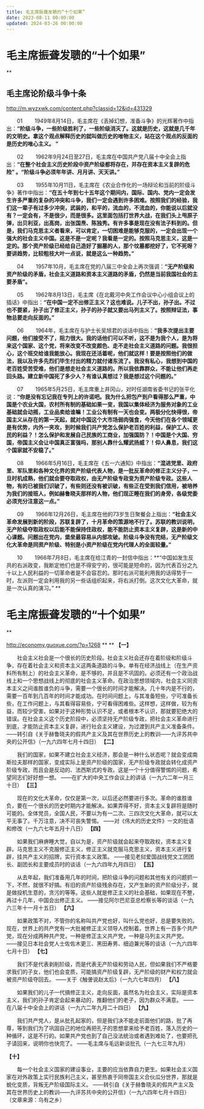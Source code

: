 ```yaml
---
title: 毛主席振聋发聩的“十个如果”
date: 2023-08-11 00:00:00
updated: 2024-03-26 00:00:00
---
```



# 毛主席振聋发聩的“十个如果”
**

## 毛主席论阶级斗争十条

http://m.wyzxwk.com/content.php?classid=12&id=431329

　　01
　　1949年8月14日，毛主席在《丢掉幻想，准备斗争》的光辉著作中指出：**“阶级斗争，一些阶级胜利了，一些阶级消灭了。这就是历史，这就是几千年的文明史。拿这个观点解释历史的就叫做历史的唯物主义，站在这个观点的反面的是历史的唯心主义。 ”**

　　02
　　1962年9月24日至27日，毛主席在中国共产党八届十中全会上指出：**“在整个社会主义历史阶段中资产阶级都将存在，并存在资本主义复辟的危险” 。“阶级斗争必须年年讲、月月讲、天天讲。”**

　　03
　　1955年10月11日，毛主席在《农业合作化的一场辩论和当前的阶级斗争》著作中指出：**“在五十年到七十五年这个期间内，国际、国内、党内一定会发生许多严重的复杂的冲突和斗争，我们一定会遇到许多困难。按照我们的经验，我们这一辈子有过多少冲突，武装的，和平的，流血的，不流血的，你能说以后就没有？一定会有，不是很少，而是很多。这里面包括打世界大战，在我们头上甩原子弹，出贝利亚，出高岗，出张国焘、陈独秀。有许多事是现在没有法子料到的。但是，我们马克思主义者看来，可以肯定，一切困难是能够克服的，一定会出现一个强大的社会主义中国。这是不是一定呢？我看是一定的。按照马克思主义，这是一定的。那个资产阶级已经给自己造好了掘墓的人，那个坟墓都挖好了，它不死呀？要讲趋势，比较粗枝大叶一点说，就是这么一种趋势。”**

　　04
　　1957年10月，毛主席在党的八届三中全会上再次强调：**“无产阶级和资产阶级的矛盾，社会主义道路和资本主义道路的矛盾，仍然是当前我国社会的主要矛盾”。**

　　05
　　1962年8月13日，毛主席《在北戴河中央工作会议中心小组会议上的插话》中指出：**“在中国一定不出修正主义？这也难说。儿子不出，孙子出。不过也不要紧，孙子出了修正主义，孙子的孙子就又要出马列主义了。按照辩证法，事物总要走向反面的。”**

　　06
　　1964年，毛主席在与护士长吴旭君的谈话中指出：**“我多次提出主要问题，他们接受不了，阻力很大。我的话他们可以不听，这不是为我个人，是为将来这个国家、这个党，将来改变不改变颜色、走不走社会主义道路的问题。我很担心，这个班交给谁我能放心。我现在还活着呢，他们就这样！要是按照他们的做法，我以及许多先烈们毕生付出的精力就付诸东流了。我没有私心，我想到中国的老百姓受苦受难，他们是想走社会主义道路的。所以我依靠群众，不能让他们再走回头路。建立新中国死了多少人？有谁认真想过？我是想过这个问题的。”**

　　07
　　1965年5月25日，毛主席重上井冈山，对时任湖南省委书记的张平化说：**“你是没有忘记我在专列上的许诺吧。我为什么把包产到户看得那么严重，中国是个农业大国，农村所有制的基础如果一变，我国以集体经济为服务对象的工业基础就会动摇，工业品卖给谁嘛！工业公有制有一天也会变。两极分化快得很，帝国主义从存在的第一天起，就对中国这个大市场弱肉强食，今天他们在各个领域更是有优势，内外一夹攻，到时候我们共产党怎么保护老百姓的利益，保护工人、农民的利益？！怎么保护和发展自己民族的工商业，加强国防？！中国是个大国、穷国，帝国主义会让中国真正富强吗，那别人靠什么耀武扬威？！仰人鼻息，我们这个国家就不安稳了。”**

　　08
　　1966年5月16日，毛主席在《五一六通知》中指出：**“混进党里、政府里、军队里和各种文化界的资产阶级代表人物，是一批反革命的修正主义分子，一旦时机成熟，他们就会要夺取政权，由无产阶级专政变为资产阶级专政。这些人物，有的已被我们识破了，有些则还没有被识破，有些正在受到我们信用，被培养为我们的接班人，例如赫鲁晓夫那样的人物，他们现正睡在我们的身旁，各级党委必须充分注意这一点。”**

　　09
　　1966年12月26日，毛主席在他的73岁生日聚餐会上指出：**“社会主义革命发展到新的阶段，苏联复辟了，十月革命的策源地不行了。苏联的教训说明，无产阶级夺取政权以后能不能保持住政权，能不能防止资本主义复辟，这是新的中心课题。问题出在党内，堡垒最容易从内部攻破。阶级斗争没有完结，无产阶级文化大革命是同资产阶级、特别是小资产阶级在党内代理人的全面较量。”**

　　10
　　1966年7月8日，毛主席在给江青的一封信中指出：**“中国如发生反共的右派政变，我断定他们也是不得安宁的，很可能是短命的，因为代表百分之九十以上人民利益的一切革命者是不会容忍的。那时右派可能利用我的话得势于一时，左派则一定会利用我的另一些话组织起来，将右派打倒。这次文化大革命，就是一次认真的演习。”
**

# 毛主席振聋发聩的“十个如果”
**

http://economy.guoxue.com/?p=1268
**
**
**【一】**

　　社会主义社会是一个很长的历史阶段。社会主义社会还存在着阶级和阶级斗争，存在着社会主义和资本主义这两条道路的斗争。单有在经济战线上（在生产资料所有制上）的社会主义革命，是不够的，并且是不巩固的。必须还有一个政治战线上和一个思想战线上的彻底的社会主义革命。在政治思想领域内，社会主义同资本主义之间谁胜谁负的斗争，需要一个很长的时间才能解决。几十年内是不行的，需要一百年到几百年的时间才能成功。在时间问题上，与其准备短些，宁可准备长些，在工作问题上，与其看得容易些，宁可看得困难些。这样想，这样做，较为有益，而较少受害。如果对于这种形势认识不足，或者根本不认识，那就要犯绝大的错误。在社会主义这个历史阶段中，必须坚持无产阶级专政，把社会主义革命进行到底，才能防止资本主义复辟，进行社会主义建设，为过渡到共产主义准备条件。
——转引自《关于赫鲁晓夫的假共产主义及其在世界历史上的教训——九评苏共中央的公开信》（一九六四年七月十四日）
**【二】**

　　我们的国家，如果不建立社会主义经济，那会是一种什么状态呢？就会变成南斯拉夫那样的国家，变成实际上是资产阶级的国家，无产阶级专政就会转化成资产阶级专政，而且会是反动的、法西斯式的专政。这是一个十分值得警惕的问题，希望同志们好好想一想。
——在扩大的中央工作会议上的讲话（一九六二年一月三十日）
**【三】**

　　现在的文化大革命，仅仅是第一次，以后还必然要进行多次。革命的谁胜谁负，要在一个很长的历史时期内才能解决。如果弄得不好，资本主义复辟将是随时可能的。全体党员，全国人民，不要以为有一二次、三四次文化大革命，就可以太平无事了。千万注意，决不可丧失警惕。
——对《伟大的历史文件》一文的批语和修改（一九六七年五月十八日）
**【四】**

　　如果我们麻痹睡大觉，自以为是，资产阶级就会起来夺取政权，资本主义复辟。马克思主义不克服修正主义，修正主义就克服马克思主义，资本主义进行复辟，挂共产主义的招牌，实行资本主义政策。
——接见老挝爱国战线党文工团团长、副团长和主要成员时的谈话（一九六四年九月四日）
**【五】**

　　从去年起，我们准备用几年的时间，把阶级斗争的问题和其他有关的问题抓一下，不然，就很不好搞。有旧的资产阶级残余存在，又产生新的资产阶级分子，就是做投机生意的，贪污的等等。这些人就是修正主义的社会基础，如果现在不整，再过十几年，中国会出修正主义。
——接见阿尔巴尼亚总检察长等的谈话（一九六三年十一月十五日）
**【六】**

　　如果政策不对，不管你的名称叫共产党也好，叫什么党也好，总是要失败的。现在，世界上的共产党有一大批被修正主义领导人控制着。世界上有一百多个共产党，现在分成两种共产党，一种是修正主义共产党，一种是马列主义共产党。
——接见日本社会党人士佐佐木更三、黑田寿男、细迫兼光等的谈话（一九六四年七月十日）
**【七】**

　　我们不是代表剥削阶级，而是代表无产阶级和劳动人民，但如果我们不严格要求我们的子女，他们也会变质，可能搞资产阶级复辟，无产阶级的财产和权力就会被资产阶级夺回去。
——关于《触詟说赵太后》（一九六七年四月）
**【八】**

　　如果我们的儿子一代搞修正主义，走向反面，虽然名为社会主义，实际是资本主义，我们的孙子肯定会起来暴动的，推翻他们的老子，因为群众不满意。
——在八届十中全会上的讲话（一九六二年九月二十四日）
**【九】**

　　我们共产党人，是从批孔起家的，但是我们决不能走前面他们的路，批了再尊，等到我们为了巩固自己的地位再把孔子的思想拿来给予老百姓，落入历史的一种循环，这是不行的。如果共产党也到了自己没法统治或者遇到难处了，也要把孔子请回来，说明你也快完了。
——毛主席与毛远新谈批孔（一九七三年九月）

**【十】**

　　每一个社会主义国家的建设事业，主要的应当依靠自力更生。如果社会主义国家在对外政策上实行民族利己主义，甚至热衷于同帝国主义合伙瓜分世界，那就是蜕化变质，背叛无产阶级国际主义。
——转引自《关于赫鲁晓夫的假共产主义及其在世界历史上的教训——九评苏共中央的公开信》（一九六四年七月十四日）
（文章来源：乌有之乡）
